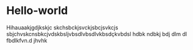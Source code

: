 # Hello-world

Hihauaakjgdjkskjc
skchsbckjsvckjsbcjsvkcjs
sbjchvskcnsbkcjvdskbsljvbsdlvbsdlvkbsdçkvbdsl 
 hdbk ndbkj bdj dlm dl fbdlkfvn.d
 jhvhk
